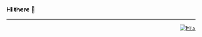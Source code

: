### Hi there 👋
---
<p align="right"><a href="https://hits.sh/github.com/silentsoft/hits/"><img alt="Hits" src="https://hits.sh/github.com/silentsoft/hits.svg?label=Hits&amp;color=35cfcf"></a></p>

<!--
**kosooyoul/kosooyoul** is a ✨ _special_ ✨ repository because its `README.md` (this file) appears on your GitHub profile.

Here are some ideas to get you started:

- 🔭 I’m currently working on ...
- 🌱 I’m currently learning ...
- 👯 I’m looking to collaborate on ...
- 🤔 I’m looking for help with ...
- 💬 Ask me about ...
- 📫 How to reach me: ...
- 😄 Pronouns: ...
- ⚡ Fun fact: ...
-->
